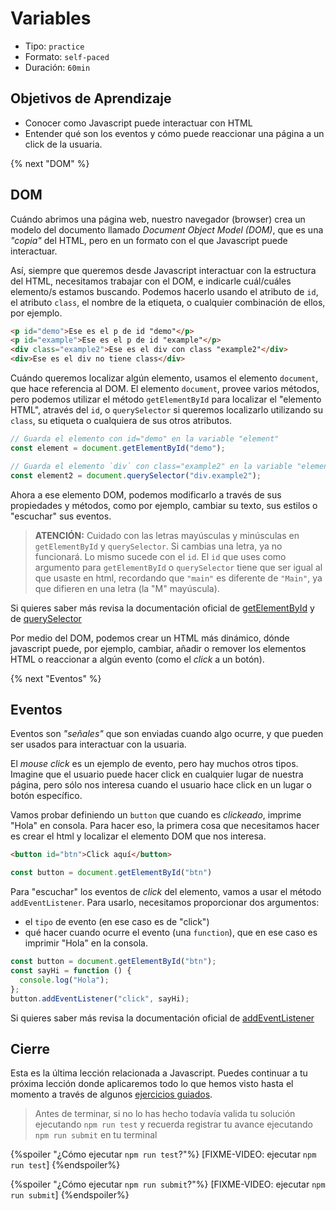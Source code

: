 # Variables

- Tipo: `practice`
- Formato: `self-paced`
- Duración: `60min`

## Objetivos de Aprendizaje

- Conocer como Javascript puede interactuar con HTML
- Entender qué son los eventos y cómo puede reaccionar una página a un click
  de la usuaria.

{% next "DOM" %}

## DOM

Cuándo abrimos una página web, nuestro navegador (browser) crea un modelo del
documento llamado _Document Object Model (DOM)_, que es una *"copia"* del HTML,
pero en un formato con el que Javascript puede interactuar.

Así, siempre que queremos desde Javascript interactuar con la estructura del
HTML, necesitamos trabajar con el DOM, e indicarle cuál/cuáles elemento/s
estamos buscando. Podemos hacerlo usando el atributo de `id`, el atributo `class`,
el nombre de la etiqueta, o cualquier combinación de ellos, por ejemplo.

```html
<p id="demo">Ese es el p de id "demo"</p>
<p id="example">Ese es el p de id "example"</p>
<div class="example2">Ese es el div con class "example2"</div>
<div>Ese es el div no tiene class</div>
```

Cuándo queremos localizar algún elemento, usamos el elemento `document`,
que hace referencia al DOM. El elemento `document`, provee varios métodos, pero
podemos utilizar el método `getElementById` para localizar el "elemento HTML",
através del `id`, o `querySelector` si queremos localizarlo utilizando su `class`,
su etiqueta o cualquiera de sus otros atributos.

```js
// Guarda el elemento con id="demo" en la variable "element"
const element = document.getElementById("demo");

// Guarda el elemento `div` con class="example2" en la variable "element2"
const element2 = document.querySelector("div.example2");
```

Ahora a ese elemento DOM, podemos modificarlo a través de sus propiedades y métodos,
como por ejemplo, cambiar su texto, sus estilos o "escuchar" sus eventos.

> **ATENCIÓN:** Cuidado con las letras mayúsculas y minúsculas en `getElementById`
> y `querySelector`. Si cambias una letra, ya no funcionará.
> Lo mismo sucede con el `id`. El `id` que uses como argumento para
> `getElementById` o `querySelector` tiene que ser igual al que usaste en html,
> recordando que `"main"` es diferente de `"Main"`, ya que difieren en una
> letra (la "M" mayúscula).

Si quieres saber más revisa la documentación oficial de
[getElementById](https://developer.mozilla.org/es/docs/Web/API/Document/getElementById)
y de 
[querySelector](https://developer.mozilla.org/es/docs/Web/API/Document/querySelector)

Por medio del DOM, podemos crear un HTML más dinámico, dónde javascript puede,
por ejemplo, cambiar, añadir o remover los elementos HTML o reaccionar a algún
evento (como el _click_ a un botón).

{% next "Eventos" %}

## Eventos

Eventos son _"señales"_ que son enviadas cuando algo ocurre, y que pueden ser
usados para interactuar con la usuaria.

El *mouse click* es un ejemplo de evento, pero hay muchos otros tipos.
Imagine que el usuario puede hacer click en cualquier lugar de nuestra página,
pero sólo nos interesa cuando el usuario hace click en un lugar o botón
específico.

Vamos probar definiendo un `button` que cuando es _clickeado_, imprime "Hola"
en consola.
Para hacer eso, la primera cosa que necesitamos hacer es crear el html y
localizar el elemento DOM que nos interesa.

```html
<button id="btn">Click aquí</button>
```

```js
const button = document.getElementById("btn")
```

Para "escuchar" los eventos de *click* del elemento, vamos a usar el método
`addEventListener`.
Para usarlo, necesitamos proporcionar dos argumentos:
- el `tipo` de evento (en ese caso es de "click")
- qué hacer cuando ocurre el evento (una `function`), que en ese caso es
  imprimir "Hola" en la consola.

```js
const button = document.getElementById("btn");
const sayHi = function () {
  console.log("Hola");
};
button.addEventListener("click", sayHi);
```

Si quieres saber más revisa la documentación oficial de
[addEventListener](https://developer.mozilla.org/en-US/docs/Web/API/EventTarget/addEventListener)

## Cierre

Esta es la última lección relacionada a Javascript.
Puedes continuar a tu próxima lección donde aplicaremos todo lo que hemos visto
hasta el momento a través de algunos
[ejercicios guiados](https://lab.cs50.io/Laboratoria/admission-curriculum/rediseno-prework-fe/admission/03-prework/07-guided-exercises/sandbox/01-edad-en-segundos/).

> Antes de terminar, si no lo has hecho todavía valida tu solución ejecutando
> `npm run test` y recuerda registrar tu avance ejecutando `npm run submit` en
> tu terminal

{%spoiler "¿Cómo ejecutar `npm run test`?"%}
[FIXME-VIDEO: ejecutar `npm run test`]
{%endspoiler%}

{%spoiler "¿Cómo ejecutar `npm run submit`?"%}
[FIXME-VIDEO: ejecutar `npm run submit`]
{%endspoiler%}
